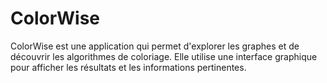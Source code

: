 # ColorWise
ColorWise est une application qui permet d'explorer les graphes et de découvrir les algorithmes de coloriage. Elle utilise une interface graphique pour afficher les résultats et les informations pertinentes.
